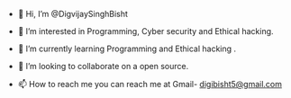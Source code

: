 - 👋 Hi, I’m @DigvijaySinghBisht
- 👀 I’m interested in Programming, Cyber security and Ethical hacking. 

- 🌱 I’m currently learning Programming and Ethical hacking . 
- 💞️ I’m looking to collaborate on a open source. 
- 📫 How to reach me you can reach me at Gmail- digibisht5@gmail.com

<!---
DigvijaySinghBisht/DigvijaySinghBisht is a ✨ special ✨ repository because its `README.md` (this file) appears on your GitHub profile.
You can click the Preview link to take a look at your changes.
--->
